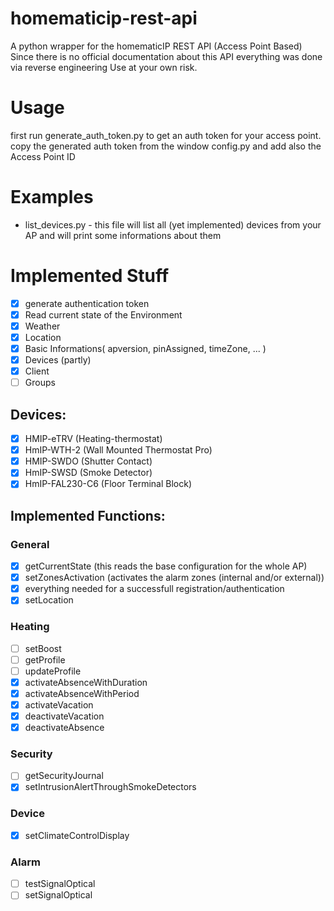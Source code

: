 # homematicip-rest-api #
A python wrapper for the homematicIP REST API (Access Point Based)
Since there is no official documentation about this API everything was done via reverse engineering
Use at your own risk.

# Usage #
first run generate_auth_token.py to get an auth token for your access point.
copy the generated auth token from the window config.py and add also the Access Point ID

# Examples #
* list_devices.py - this file will list all (yet implemented) devices from your AP and will print some informations about them

# Implemented Stuff #
- [X] generate authentication token
- [X] Read current state of the Environment
- [X] Weather
- [X] Location
- [X] Basic Informations( apversion, pinAssigned, timeZone, ... )
- [X] Devices (partly)
- [X] Client
- [ ] Groups

## Devices: ##
- [X] HMIP-eTRV (Heating-thermostat)
- [X] HmIP-WTH-2 (Wall Mounted Thermostat Pro)
- [X] HMIP-SWDO (Shutter Contact)
- [X] HmIP-SWSD (Smoke Detector)
- [X] HmIP-FAL230-C6 (Floor Terminal Block)

## Implemented Functions: ##
### General ###
- [X] getCurrentState (this reads the base configuration for the whole AP)
- [X] setZonesActivation (activates the alarm zones (internal and/or external))
- [X] everything needed for a successfull registration/authentication
- [X] setLocation

### Heating ###
- [ ] setBoost
- [ ] getProfile
- [ ] updateProfile
- [X] activateAbsenceWithDuration
- [X] activateAbsenceWithPeriod
- [X] activateVacation
- [X] deactivateVacation
- [X] deactivateAbsence

### Security ###
- [ ] getSecurityJournal
- [X] setIntrusionAlertThroughSmokeDetectors

### Device ###
- [X] setClimateControlDisplay

### Alarm ###
- [ ] testSignalOptical
- [ ] setSignalOptical
